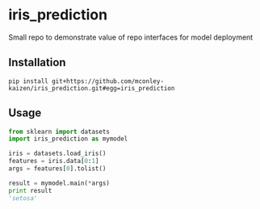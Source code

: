 # iris_prediction
Small repo to demonstrate value of repo interfaces for model deployment

## Installation

`pip install git+https://github.com/mconley-kaizen/iris_prediction.git#egg=iris_prediction`

## Usage
```python
from sklearn import datasets
import iris_prediction as mymodel

iris = datasets.load_iris()
features = iris.data[0:1]
args = features[0].tolist()

result = mymodel.main(*args)
print result
'setosa'
```
